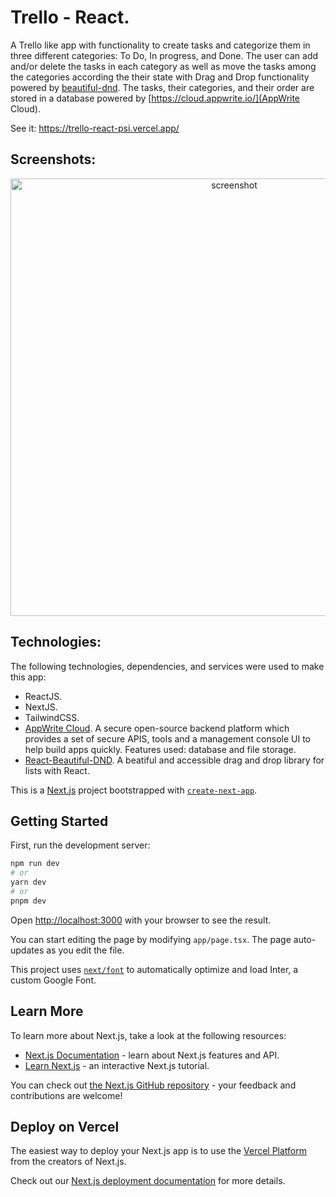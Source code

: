 # Trello - React.

A Trello like app with functionality to create tasks and categorize them in three different categories: To Do, In progress, and Done. The user can add and/or delete the tasks in each category as well as move the tasks among the categories according the their state with Drag and Drop functionality powered by [beautiful-dnd](https://github.com/atlassian/react-beautiful-dnd). The tasks, their categories, and their order are stored in a database powered by
[https://cloud.appwrite.io/](AppWrite Cloud).

See it: https://trello-react-psi.vercel.app/

## Screenshots:

<div align="center">
  <img src="screenshots/Amazon2-react.jpg" alt="screenshot" width="700" style="width:700px;"/>
</div>

## Technologies:

The following technologies, dependencies, and services were used to make this app:

- ReactJS.
- NextJS.
- TailwindCSS.
- [AppWrite Cloud](https://cloud.appwrite.io/). A secure open-source backend platform which provides a set of secure APIS, tools and a management console UI to help build apps quickly. Features used: database and file storage.
- [React-Beautiful-DND](https://github.com/atlassian/react-beautiful-dnd). A beatiful and accessible drag and drop library for lists with React.

This is a [Next.js](https://nextjs.org/) project bootstrapped with [`create-next-app`](https://github.com/vercel/next.js/tree/canary/packages/create-next-app).

## Getting Started

First, run the development server:

```bash
npm run dev
# or
yarn dev
# or
pnpm dev
```

Open [http://localhost:3000](http://localhost:3000) with your browser to see the result.

You can start editing the page by modifying `app/page.tsx`. The page auto-updates as you edit the file.

This project uses [`next/font`](https://nextjs.org/docs/basic-features/font-optimization) to automatically optimize and load Inter, a custom Google Font.

## Learn More

To learn more about Next.js, take a look at the following resources:

- [Next.js Documentation](https://nextjs.org/docs) - learn about Next.js features and API.
- [Learn Next.js](https://nextjs.org/learn) - an interactive Next.js tutorial.

You can check out [the Next.js GitHub repository](https://github.com/vercel/next.js/) - your feedback and contributions are welcome!

## Deploy on Vercel

The easiest way to deploy your Next.js app is to use the [Vercel Platform](https://vercel.com/new?utm_medium=default-template&filter=next.js&utm_source=create-next-app&utm_campaign=create-next-app-readme) from the creators of Next.js.

Check out our [Next.js deployment documentation](https://nextjs.org/docs/deployment) for more details.
